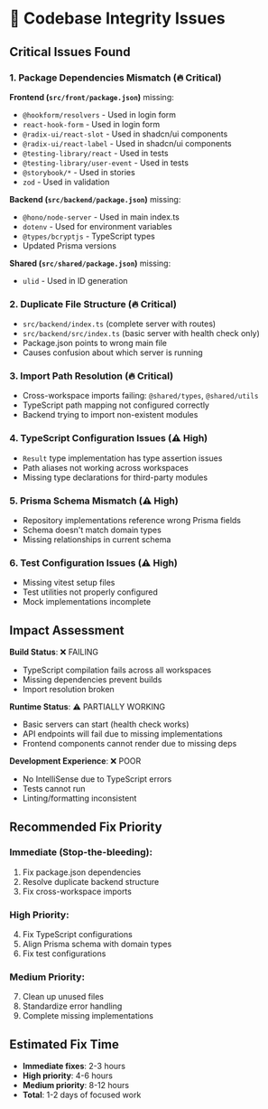 # 🚨 Codebase Integrity Issues

## Critical Issues Found

### 1. **Package Dependencies Mismatch** (🔥 Critical)
**Frontend (`src/front/package.json`)** missing:
- `@hookform/resolvers` - Used in login form
- `react-hook-form` - Used in login form  
- `@radix-ui/react-slot` - Used in shadcn/ui components
- `@radix-ui/react-label` - Used in shadcn/ui components
- `@testing-library/react` - Used in tests
- `@testing-library/user-event` - Used in tests
- `@storybook/*` - Used in stories
- `zod` - Used in validation

**Backend (`src/backend/package.json`)** missing:
- `@hono/node-server` - Used in main index.ts
- `dotenv` - Used for environment variables
- `@types/bcryptjs` - TypeScript types
- Updated Prisma versions

**Shared (`src/shared/package.json`)** missing:
- `ulid` - Used in ID generation

### 2. **Duplicate File Structure** (🔥 Critical)
- `src/backend/index.ts` (complete server with routes)
- `src/backend/src/index.ts` (basic server with health check only)
- Package.json points to wrong main file
- Causes confusion about which server is running

### 3. **Import Path Resolution** (🔥 Critical)
- Cross-workspace imports failing: `@shared/types`, `@shared/utils`
- TypeScript path mapping not configured correctly
- Backend trying to import non-existent modules

### 4. **TypeScript Configuration Issues** (⚠️ High)
- `Result` type implementation has type assertion issues
- Path aliases not working across workspaces
- Missing type declarations for third-party modules

### 5. **Prisma Schema Mismatch** (⚠️ High)
- Repository implementations reference wrong Prisma fields
- Schema doesn't match domain types
- Missing relationships in current schema

### 6. **Test Configuration Issues** (⚠️ High)
- Missing vitest setup files
- Test utilities not properly configured
- Mock implementations incomplete

## Impact Assessment

**Build Status**: ❌ FAILING
- TypeScript compilation fails across all workspaces
- Missing dependencies prevent builds
- Import resolution broken

**Runtime Status**: ⚠️ PARTIALLY WORKING  
- Basic servers can start (health check works)
- API endpoints will fail due to missing implementations
- Frontend components cannot render due to missing deps

**Development Experience**: ❌ POOR
- No IntelliSense due to TypeScript errors
- Tests cannot run
- Linting/formatting inconsistent

## Recommended Fix Priority

### Immediate (Stop-the-bleeding):
1. Fix package.json dependencies
2. Resolve duplicate backend structure  
3. Fix cross-workspace imports

### High Priority:
4. Fix TypeScript configurations
5. Align Prisma schema with domain types
6. Fix test configurations

### Medium Priority:
7. Clean up unused files
8. Standardize error handling
9. Complete missing implementations

## Estimated Fix Time
- **Immediate fixes**: 2-3 hours
- **High priority**: 4-6 hours  
- **Medium priority**: 8-12 hours
- **Total**: 1-2 days of focused work